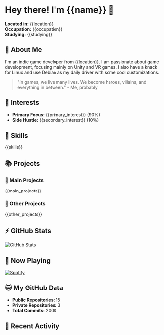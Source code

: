 # Hey there! I'm {{name}} 👋

**Located in:** {{location}}  
**Occupation:** {{occupation}}  
**Studying:** {{studying}}

## 🚀 About Me

I'm an indie game developer from {{location}}. I am passionate about game development, focusing mainly on Unity and VR games. I also have a knack for Linux and use Debian as my daily driver with some cool customizations.

> "In games, we live many lives. We become heroes, villains, and everything in between." - Me, probably

## 🌱 Interests

- **Primary Focus:** {{primary_interest}} (90%)
- **Side Hustle:** {{secondary_interest}} (10%)

## 🔧 Skills

{{skills}}

## 📚 Projects

### 🚀 Main Projects

{{main_projects}}

### 🎨 Other Projects

{{other_projects}}

## ⚡ GitHub Stats

![GitHub Stats](https://github-readme-stats.vercel.app/api?username=hsratneshsci&show_icons=true&theme=radical)

## 🎵 Now Playing

[![Spotify](https://novatorem.vercel.app/api/spotify)](https://open.spotify.com/user/yourspotifyusername)

## 🐱 My GitHub Data

- **Public Repositories:** 15
- **Private Repositories:** 3
- **Total Commits:** 2000

## 📜 Recent Activity

<!--START_SECTION:activity-->
<!--END_SECTION:activity-->

